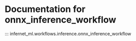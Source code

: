 # Documentation for onnx_inference_workflow

::: infernet_ml.workflows.inference.onnx_inference_workflow
